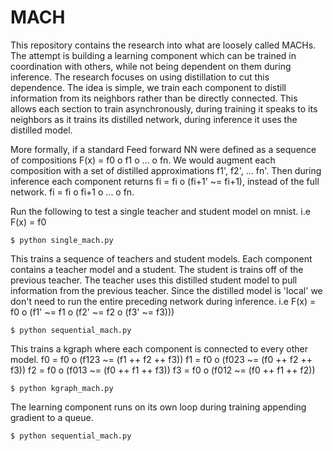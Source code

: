 # MACH

This repository contains the research into what are loosely called MACHs. The attempt is building a learning component which can be trained in coordination with others, while not being dependent on them during inference. The research focuses on using distillation to cut this dependence. The idea is simple, we train each component to distill information from its neighbors rather than be directly connected. This allows each section to train asynchronously, during training it speaks to its neighbors as it trains its distilled network, during inference it uses the distilled model.

More formally, if a standard Feed forward NN were defined as a sequence of compositions F(x) = f0 o f1 o ... o fn. We would augment each composition with a set of distilled approximations f1', f2', ... fn'. Then during inference each component returns fi = fi o (fi+1' ~= fi+1), instead of the full network. fi = fi o fi+1 o ... o fn.

Run the following to test a single teacher and student model on mnist.
i.e F(x) = f0
```
$ python single_mach.py
```

This trains a sequence of teachers and student models. Each component contains a teacher model and a student. The student is trains off of the previous teacher. The teacher uses this distilled student model to pull information from the previous teacher. Since the distilled model is 'local' we don't need to run the entire preceding network during inference.
i.e F(x) = f0 o (f1' ~= f1 o (f2' ~= f2 o (f3' ~= f3)))
```
$ python sequential_mach.py
```

This trains a kgraph where each component is connected to every other model.
f0 = f0 o (f123 ~= (f1 ++ f2 ++ f3))
f1 = f0 o (f023 ~= (f0 ++ f2 ++ f3))
f2 = f0 o (f013 ~= (f0 ++ f1 ++ f3))
f3 = f0 o (f012 ~= (f0 ++ f1 ++ f2))
```
$ python kgraph_mach.py
```

The learning component runs on its own loop during training appending gradient to a queue.
```
$ python sequential_mach.py
```
